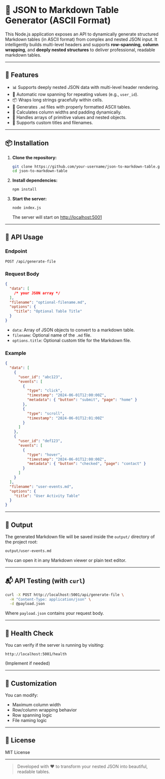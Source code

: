 # 📝 JSON to Markdown Table Generator (ASCII Format)

This Node.js application exposes an API to dynamically generate structured Markdown tables (in ASCII format) from complex and nested JSON input. It intelligently builds multi-level headers and supports **row-spanning**, **column wrapping**, and **deeply nested structures** to deliver professional, readable markdown tables.

---

## 🚀 Features

- 📊 Supports deeply nested JSON data with multi-level header rendering.
- 🧠 Automatic row spanning for repeating values (e.g., `user_id`).
- 📦 Wraps long strings gracefully within cells.
- 📁 Generates `.md` files with properly formatted ASCII tables.
- 📐 Calculates column widths and padding dynamically.
- 🔄 Handles arrays of primitive values and nested objects.
- 🧾 Supports custom titles and filenames.

---

## 📦 Installation

1. **Clone the repository:**

   ```bash
   git clone https://github.com/your-username/json-to-markdown-table.git
   cd json-to-markdown-table
   ```

2. **Install dependencies:**

   ```bash
   npm install
   ```

3. **Start the server:**

   ```bash
   node index.js
   ```

   The server will start on [http://localhost:5001](http://localhost:5001)

---

## 📡 API Usage

### Endpoint

```
POST /api/generate-file
```

### Request Body

```json
{
  "data": [
    /* your JSON array */
  ],
  "filename": "optional-filename.md",
  "options": {
    "title": "Optional Table Title"
  }
}
```

- `data`: Array of JSON objects to convert to a markdown table.
- `filename`: Optional name of the `.md` file.
- `options.title`: Optional custom title for the Markdown file.

### Example

```json
{
  "data": [
    {
      "user_id": "abc123",
      "events": [
        {
          "type": "click",
          "timestamp": "2024-06-01T12:00:00Z",
          "metadata": { "button": "submit", "page": "home" }
        },
        {
          "type": "scroll",
          "timestamp": "2024-06-01T12:01:00Z"
        }
      ]
    },
    {
      "user_id": "def123",
      "events": [
        {
          "type": "hover",
          "timestamp": "2024-06-01T12:00:00Z",
          "metadata": { "button": "checked", "page": "contact" }
        }
      ]
    }
  ],
  "filename": "user-events.md",
  "options": {
    "title": "User Activity Table"
  }
}
```

---

## 📂 Output

The generated Markdown file will be saved inside the `output/` directory of the project root:

```bash
output/user-events.md
```

You can open it in any Markdown viewer or plain text editor.

---

## 📬 API Testing (with `curl`)

```bash
curl -X POST http://localhost:5001/api/generate-file \
  -H "Content-Type: application/json" \
  -d @payload.json
```

Where `payload.json` contains your request body.

---

## 🧪 Health Check

You can verify if the server is running by visiting:

```
http://localhost:5001/health
```

(Implement if needed)

---

## 🔧 Customization

You can modify:

- Maximum column width
- Row/column wrapping behavior
- Row spanning logic
- File naming logic

---

## 📜 License

MIT License

---

> Developed with ❤️ to transform your nested JSON into beautiful, readable tables.
